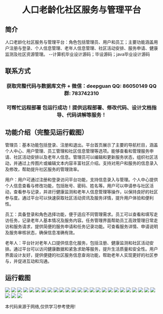 <p><h1 align="center">人口老龄化社区服务与管理平台</h1></p>

## 简介
人口老龄化社区服务与管理平台：角色包括管理员、用户和员工；主要功能涵盖用户注册与登录、个人信息管理、老年人信息管理、社区活动安排、服务申请、健康监测及社区资源管理。    --计算机毕业设计源码；毕设源码；java毕业设计源码


## 联系方式
<p><h3 align="center">获取完整代码与数据库文件 + 微信：deepguan QQ: 86050149 QQ群: 783742310</h3></p>
<p><h3 align="center">可帮忙远程部署 包运行成功！提供远程部署、修改代码、设计文档指导、代码讲解等服务！</h3></p>

## 功能介绍（完整见运行截图）
管理员：基本功能包括登录、注册和退出。平台首页展示了主要的导航栏目，涵盖个人中心、用户管理、员工管理和社区信息管理等选项。能够查看和管理服务申请、社区活动安排以及老年人信息。管理员可以编辑和更新服务状态，组织社区活动，并通过上传图片或编辑文本内容丰富社区介绍。支持对用户和服务的信息录入及修改，帮助提升社区服务的管理效率。

用户：用户可通过注册和登录访问平台功能，支持信息录入与管理。个人中心提供个人信息查看与修改功能，包括账号、密码、姓名等。用户可以申请参与社区活动，查看参与记录，并进行健康监测和老年人信息管理等操作，以保持良好的社区参与度。通过平台可以快速获取社区活动资讯及服务详情，提升用户体验和便利性。

员工：具备登录和角色选择功能，便于适应不同管理需求。员工可以查看和填写走访任务，记录老年人基本情况及服务内容。任务管理界面帮助员工高效管理日常走访和服务请求，提供简便的服务申请和任务记录功能。可查看服务详情、申请说明及服务审核状态，确保信息准确有效。

老年人：平台针对老年人口提供信息化服务，包括注册、健康监测和社区活动安排。通过平台可以访问健康数据和紧急求助等服务，提升生活质量和安全性。用户界面设计友好，提供便捷的社区服务信息查询功能，帮助老年人实现更好的社区参与，并促进互动和沟通。


## 运行截图
![](https://bs-1329754181.cos.ap-shanghai.myqcloud.com/spring/AgingCommunityServiceManagementPlatform/img/001.jpg)
![](https://bs-1329754181.cos.ap-shanghai.myqcloud.com/spring/AgingCommunityServiceManagementPlatform/img/002.jpg)
![](https://bs-1329754181.cos.ap-shanghai.myqcloud.com/spring/AgingCommunityServiceManagementPlatform/img/003.jpg)
![](https://bs-1329754181.cos.ap-shanghai.myqcloud.com/spring/AgingCommunityServiceManagementPlatform/img/004.jpg)
![](https://bs-1329754181.cos.ap-shanghai.myqcloud.com/spring/AgingCommunityServiceManagementPlatform/img/005.jpg)
![](https://bs-1329754181.cos.ap-shanghai.myqcloud.com/spring/AgingCommunityServiceManagementPlatform/img/006.jpg)
![](https://bs-1329754181.cos.ap-shanghai.myqcloud.com/spring/AgingCommunityServiceManagementPlatform/img/007.jpg)
![](https://bs-1329754181.cos.ap-shanghai.myqcloud.com/spring/AgingCommunityServiceManagementPlatform/img/008.jpg)
![](https://bs-1329754181.cos.ap-shanghai.myqcloud.com/spring/AgingCommunityServiceManagementPlatform/img/009.jpg)
![](https://bs-1329754181.cos.ap-shanghai.myqcloud.com/spring/AgingCommunityServiceManagementPlatform/img/010.jpg)
![](https://bs-1329754181.cos.ap-shanghai.myqcloud.com/spring/AgingCommunityServiceManagementPlatform/img/011.jpg)
![](https://bs-1329754181.cos.ap-shanghai.myqcloud.com/spring/AgingCommunityServiceManagementPlatform/img/012.jpg)
![](https://bs-1329754181.cos.ap-shanghai.myqcloud.com/spring/AgingCommunityServiceManagementPlatform/img/013.jpg)
![](https://bs-1329754181.cos.ap-shanghai.myqcloud.com/spring/AgingCommunityServiceManagementPlatform/img/014.jpg)
![](https://bs-1329754181.cos.ap-shanghai.myqcloud.com/spring/AgingCommunityServiceManagementPlatform/img/015.jpg)
![](https://bs-1329754181.cos.ap-shanghai.myqcloud.com/spring/AgingCommunityServiceManagementPlatform/img/016.jpg)
![](https://bs-1329754181.cos.ap-shanghai.myqcloud.com/spring/AgingCommunityServiceManagementPlatform/img/017.jpg)
![](https://bs-1329754181.cos.ap-shanghai.myqcloud.com/spring/AgingCommunityServiceManagementPlatform/img/018.jpg)
![](https://bs-1329754181.cos.ap-shanghai.myqcloud.com/spring/AgingCommunityServiceManagementPlatform/img/019.jpg)
![](https://bs-1329754181.cos.ap-shanghai.myqcloud.com/spring/AgingCommunityServiceManagementPlatform/img/020.jpg)
![](https://bs-1329754181.cos.ap-shanghai.myqcloud.com/spring/AgingCommunityServiceManagementPlatform/img/021.jpg)
![](https://bs-1329754181.cos.ap-shanghai.myqcloud.com/spring/AgingCommunityServiceManagementPlatform/img/022.jpg)
![](https://bs-1329754181.cos.ap-shanghai.myqcloud.com/spring/AgingCommunityServiceManagementPlatform/img/023.jpg)
![](https://bs-1329754181.cos.ap-shanghai.myqcloud.com/spring/AgingCommunityServiceManagementPlatform/img/024.jpg)
![](https://bs-1329754181.cos.ap-shanghai.myqcloud.com/spring/AgingCommunityServiceManagementPlatform/img/025.jpg)
![](https://bs-1329754181.cos.ap-shanghai.myqcloud.com/spring/AgingCommunityServiceManagementPlatform/img/026.jpg)
![](https://bs-1329754181.cos.ap-shanghai.myqcloud.com/spring/AgingCommunityServiceManagementPlatform/img/027.jpg)
![](https://bs-1329754181.cos.ap-shanghai.myqcloud.com/spring/AgingCommunityServiceManagementPlatform/img/028.jpg)

<p>本代码来源于网络,仅供学习参考使用!</p>
